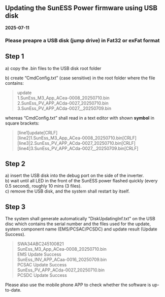 ## Updating the SunESS Power firmware using USB disk ##
**2025-07-11**

### Please preapre a USB disk (jump drive) in Fat32 or exFat format ###

## Step 1 ## 
  
  a) copy the .bin files to the USB disk root folder
  
  b) create “CmdConfig.txt” (case sensitive) in the root folder where the file contains:

>update  
>1.SunEss_M3_App_ACea-0008_20250710.bin  
>2.SunEss_PV_APP_ACda-0027_20250710.bin  
>3.SunEss_PV_APP_ACda-0027__20250709.bin  

whereas “CmdConfig.txt” shall read in a text editor with shown **symbol** in square brackets: 

>[line1]update[CRLF]  
>[line2]1.SunEss_M3_App_ACea-0008_20250710.bin[CRLF]  
>[line3]2.SunEss_PV_APP_ACda-0027_20250710.bin[CRLF]   
>[line4]3.SunEss_PV_APP_ACda-0027__20250709.bin[CRLF]  

## Step 2 ##
  a) insert the USB disk into the debug port on the side of the inverter.   
  b) wait until all LED in the front of the SunESS power flashed quickly (every 0.5 second), roughly 10 mins (3 files).   
  c) remove the USB disk, and the system shall restart by itself. 

## Step 3 ## 
  The system shall generate automatically "DiskUpdatingInf.txt" on the USB disc which contains the serial number and the files used for the update, system component name (EMS/PCSAC/PCSDC) and update result (Update Success).   

>SWA34ABC245100821  
>SunEss_M3_App_ACea-0008_20250710.bin  
>EMS Update Success  
>SunEss_INV_APP_ACaa-0016_20250709.bin  
>PCSAC Update Success  
>SunEss_PV_APP_ACda-0027_20250710.bin  
>PCSDC Update Success  

  
  Please also use the mobile phone APP to check whether the software is up-to-date. 


  

